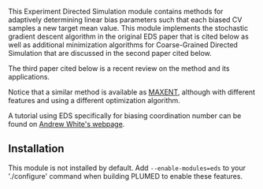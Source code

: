 This Experiment Directed Simulation module contains methods for adaptively determining linear bias parameters such that each biased CV samples a new target mean value. 
This module implements the stochastic gradient descent algorithm in the original EDS paper that is cited below as well as additional minimization algorithms for Coarse-Grained Directed Simulation 
that are discussed in the second paper cited below.

The third paper cited below is a recent review on the method and its applications. 

Notice that a similar method is available as [MAXENT](MAXENT.md), although with different features and using a different optimization algorithm.

A tutorial using EDS specifically for biasing coordination number can be found on <a href="http://thewhitelab.org/Blog/tutorial/2017/05/10/lammps-coordination-number-tutorial/">Andrew White's webpage</a>.

## Installation 

This module is not installed by default. Add `--enable-modules=eds` to your './configure' command when building PLUMED to enable these features.

